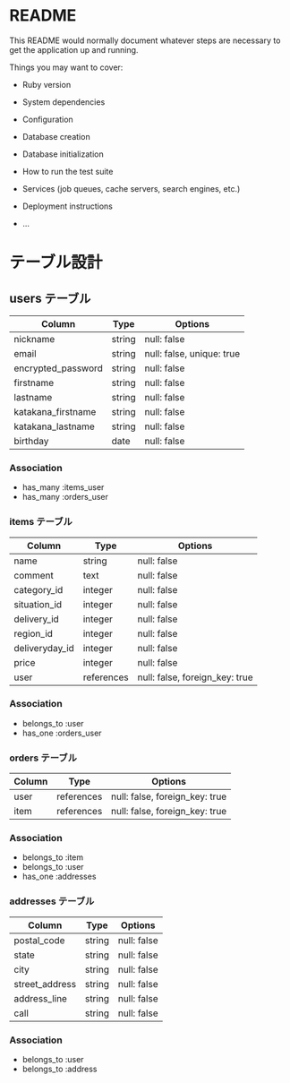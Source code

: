 # README

This README would normally document whatever steps are necessary to get the
application up and running.

Things you may want to cover:

* Ruby version

* System dependencies

* Configuration

* Database creation

* Database initialization

* How to run the test suite

* Services (job queues, cache servers, search engines, etc.)

* Deployment instructions

* ...

# テーブル設計

## users テーブル

| Column             | Type   | Options     |
| ------------------ | ------ | ----------- |
| nickname           | string | null: false |
| email              | string | null: false, unique: true |
| encrypted_password | string | null: false |
| firstname          | string | null: false |
| lastname           | string | null: false |
| katakana_firstname | string | null: false |
| katakana_lastname  | string | null: false |
| birthday           | date   | null: false | 

### Association

- has_many :items_user
- has_many :orders_user

### items テーブル
| Column             | Type   | Options     |
| ------------------ | ------ | ----------- |
| name               | string | null: false |
| comment            | text   | null: false |
| category_id        | integer| null: false |
| situation_id       | integer| null: false |
| delivery_id        | integer| null: false |
| region_id          | integer| null: false |
| deliveryday_id     | integer| null: false |
| price              | integer| null: false |
| user               | references | null: false, foreign_key: true |

### Association

- belongs_to :user
- has_one :orders_user

### orders テーブル
| Column             | Type   | Options     |
| ------------------ | ------ | ----------- |
| user               | references | null: false, foreign_key: true |
| item               | references | null: false, foreign_key: true |


### Association

- belongs_to :item
- belongs_to :user
- has_one :addresses

### addresses テーブル
| Column             | Type       | Options                        |
| ------------------ | ---------- | ------------------------------ |
| postal_code        | string     | null: false                    |
| state              | string     | null: false                    |
| city               | string     | null: false                    |
| street_address     | string     | null: false                    |
| address_line       | string     | null: false                    |
| call               | string     | null: false                    |

### Association
- belongs_to :user
- belongs_to :address
